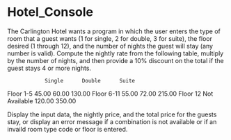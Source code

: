 # Hotel_Console

The Carlington Hotel wants  a program in which the user enters the type of room that a guest wants (1 for single, 2 for double, 3 for suite), the floor desired (1 through 12), and the number of nights the guest will stay (any number is valid). Compute the nightly rate from the following table, multiply by the number of nights, and then provide a 10% discount on the total if the guest stays 4 or more nights.

                Single      Double      Suite

 Floor 1-5      45.00       60.00       130.00
 Floor 6-11     55.00       72.00       215.00
 Floor 12   Not Available  120.00       350.00

 Display the input data, the nightly price, and the total price for the guests stay, or display an error message if a combination is not available or if an invaild room type code or floor is entered.